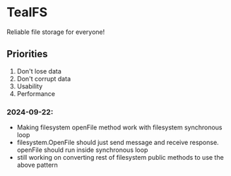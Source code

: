 # TealFS
Reliable file storage for everyone!

## Priorities
1. Don't lose data
2. Don't corrupt data
3. Usability
4. Performance

### 2024-09-22:
- Making filesystem openFile method work with filesystem synchronous loop
- filesystem.OpenFile should just send message and receive response. openFile should run inside synchronous loop
- still working on converting rest of filesystem public methods to use the above pattern
